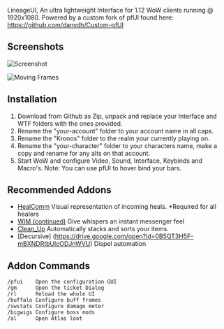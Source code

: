 LineageUI, An ultra lightweight Interface for 1.12 WoW clients running @ 1920x1080. Powered by a custom fork of pfUI found here: https://github.com/danvdh/Custom-pfUI

## Screenshots
![Screenshot](http://i.imgur.com/AHY2YjX.jpg)

![Moving Frames](http://i.imgur.com/LVEsKsw.jpg)

## Installation
1. Download from Github as Zip, unpack and replace your Interface and WTF folders with the ones provided.
2. Rename the "your-account" folder to your account name in all caps.
3. Rename the "Kronos" folder to the realm your currently playing on.
4. Rename the "your-character" folder to your characters name, make a copy and rename for any alts on that account.
5. Start WoW and configure Video, Sound, Interface, Keybinds and Macro's.  Note: You can use pfUI to hover bind your bars.

## Recommended Addons
* [HealComm](https://github.com/Aviana/HealComm/releases) Visual representation of incoming heals. *Required for all healers
* [WIM (continued)](https://github.com/shirsig/WIM) Give whispers an instant messenger feel
* [Clean_Up](https://github.com/shirsig/Clean_Up-lib) Automatically stacks and sorts your items.
* [Decursive] (https://drive.google.com/open?id=0B5QT3H5F-mBXNDRtbUloODJnWVU) Dispel automation

## Addon Commands

    /pfui    Open the configuration GUI
    /gm      Open the ticket Dialog
    /rl      Reload the whole UI
    /buffalo Configure buff frames
	/swstats Configure damage meter
	/bigwigs Configure boss mods
	/al      Open Atlas loot
	









